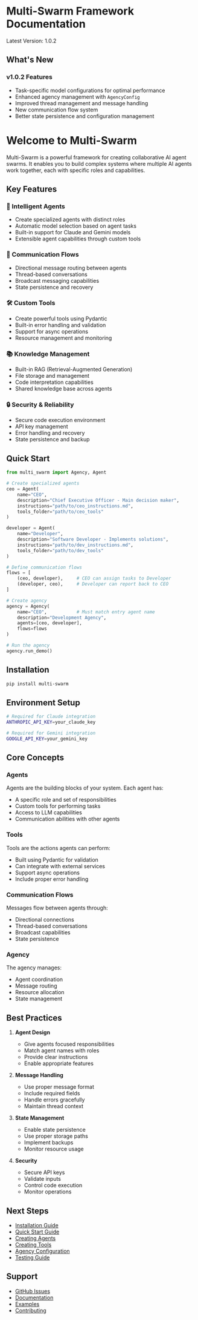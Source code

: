 # Multi-Swarm Framework Documentation

Latest Version: 1.0.2

## What's New

### v1.0.2 Features
- Task-specific model configurations for optimal performance
- Enhanced agency management with `AgencyConfig`
- Improved thread management and message handling
- New communication flow system
- Better state persistence and configuration management

# Welcome to Multi-Swarm

Multi-Swarm is a powerful framework for creating collaborative AI agent swarms. It enables you to build complex systems where multiple AI agents work together, each with specific roles and capabilities.

## Key Features

### 🤖 Intelligent Agents
- Create specialized agents with distinct roles
- Automatic model selection based on agent tasks
- Built-in support for Claude and Gemini models
- Extensible agent capabilities through custom tools

### 🔄 Communication Flows
- Directional message routing between agents
- Thread-based conversations
- Broadcast messaging capabilities
- State persistence and recovery

### 🛠️ Custom Tools
- Create powerful tools using Pydantic
- Built-in error handling and validation
- Support for async operations
- Resource management and monitoring

### 📚 Knowledge Management
- Built-in RAG (Retrieval-Augmented Generation)
- File storage and management
- Code interpretation capabilities
- Shared knowledge base across agents

### 🔒 Security & Reliability
- Secure code execution environment
- API key management
- Error handling and recovery
- State persistence and backup

## Quick Start

```python
from multi_swarm import Agency, Agent

# Create specialized agents
ceo = Agent(
    name="CEO",
    description="Chief Executive Officer - Main decision maker",
    instructions="path/to/ceo_instructions.md",
    tools_folder="path/to/ceo_tools"
)

developer = Agent(
    name="Developer",
    description="Software Developer - Implements solutions",
    instructions="path/to/dev_instructions.md",
    tools_folder="path/to/dev_tools"
)

# Define communication flows
flows = [
    (ceo, developer),     # CEO can assign tasks to Developer
    (developer, ceo),     # Developer can report back to CEO
]

# Create agency
agency = Agency(
    name="CEO",           # Must match entry agent name
    description="Development Agency",
    agents=[ceo, developer],
    flows=flows
)

# Run the agency
agency.run_demo()
```

## Installation

```bash
pip install multi-swarm
```

## Environment Setup

```bash
# Required for Claude integration
ANTHROPIC_API_KEY=your_claude_key

# Required for Gemini integration
GOOGLE_API_KEY=your_gemini_key
```

## Core Concepts

### Agents
Agents are the building blocks of your system. Each agent has:
- A specific role and set of responsibilities
- Custom tools for performing tasks
- Access to LLM capabilities
- Communication abilities with other agents

### Tools
Tools are the actions agents can perform:
- Built using Pydantic for validation
- Can integrate with external services
- Support async operations
- Include proper error handling

### Communication Flows
Messages flow between agents through:
- Directional connections
- Thread-based conversations
- Broadcast capabilities
- State persistence

### Agency
The agency manages:
- Agent coordination
- Message routing
- Resource allocation
- State management

## Best Practices

1. **Agent Design**
   - Give agents focused responsibilities
   - Match agent names with roles
   - Provide clear instructions
   - Enable appropriate features

2. **Message Handling**
   - Use proper message format
   - Include required fields
   - Handle errors gracefully
   - Maintain thread context

3. **State Management**
   - Enable state persistence
   - Use proper storage paths
   - Implement backups
   - Monitor resource usage

4. **Security**
   - Secure API keys
   - Validate inputs
   - Control code execution
   - Monitor operations

## Next Steps

- [Installation Guide](getting-started/installation.md)
- [Quick Start Guide](getting-started/quickstart.md)
- [Creating Agents](user-guide/creating-agents.md)
- [Creating Tools](user-guide/creating-tools.md)
- [Agency Configuration](user-guide/agency-configuration.md)
- [Testing Guide](user-guide/testing.md)

## Support

- [GitHub Issues](https://github.com/yourusername/multi-swarm/issues)
- [Documentation](https://multi-swarm.readthedocs.io/)
- [Examples](examples/basic_agency.md)
- [Contributing](contributing.md) 